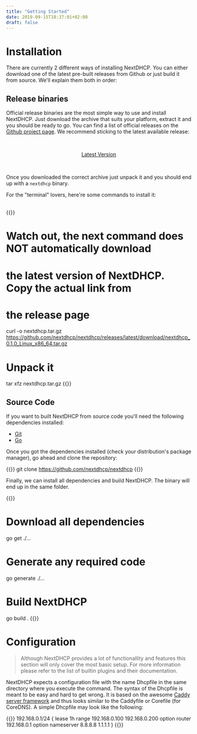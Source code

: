 ```yaml
---
title: "Getting Started"
date: 2019-09-15T18:37:01+02:00
draft: false
---
```


# Installation

There are currently 2 different ways of installing NextDHCP. You can either download one of the latest pre-built releases from Github or just build it from source. We'll explain them both in order:

## Release binaries

Official release binaries are the most simple way to use and install NextDHCP. Just download the archive that suits your platform, extract it and you should be ready to go.
You can find a list of official releases on the [Github project page](https://github.com/nextdhcp/nextdhcp/releases). We recommend sticking to the latest available release:

<br />
<center>
    <p>
        <a href="https://github.com/nextdhcp/nextdhcp/releases/latest" class="button signup-button rounded raised secondary-btn" target="_blank">Latest Version</a>
    </p>
</center>
<br />

Once you downloaded the correct archive just unpack it and you should end up with a `nextdhcp` binary. 

For the "terminal" lovers, here're some commands to install it:
<br />
<br />

{{<highlight bash>}}
# Watch out, the next command does NOT automatically download
# the latest version of NextDHCP. Copy the actual link from
# the release page
curl -o nextdhcp.tar.gz https://github.com/nextdhcp/nextdhcp/releases/latest/download/nextdhcp_0.1.0_Linux_x86_64.tar.gz

# Unpack it
tar xfz nextdhcp.tar.gz
{{</highlight>}}


## Source Code

If you want to built NextDHCP from source code you'll need the following dependencies installed:

 * [Git](https://git-scm.com/)
 * [Go](https://golang.org/)

Once you got the dependencies installed (check your distribution's package manager), go ahead and clone the repository:

{{<highlight bash>}}
git clone https://github.com/nextdhcp/nextdhcp
{{</highlight>}}

Finally, we can install all dependencies and build NextDHCP. The binary will end up in the same folder.

{{<highlight bash>}}
# Download all dependencies
go get ./...

# Generate any required code
go generate ./...

# Build NextDHCP
go build .
{{</highlight>}}

# Configuration

> Although NextDHCP provides a lot of functionallity and features this section will only cover the most basic setup. For more information please refer to the list
of builtin plugins and their documentation.

NextDHCP expects a configuration file with the name Dhcpfile in the same directory where you execute the command. The syntax of the Dhcpfile is meant to be easy and
hard to get wrong. It is based on the awesome [Caddy server framework](https://caddyserver.com) and thus looks similar to the Caddyfile or Corefile (for CoreDNS). 
A simple Dhcpfile may look like the following:

{{<highlight plain>}}
192.168.0.1/24 {
    lease 1h
    range 192.168.0.100 192.168.0.200
    option router 192.168.0.1
    option nameserver 8.8.8.8 1.1.1.1
}
{{</highlight>}}

